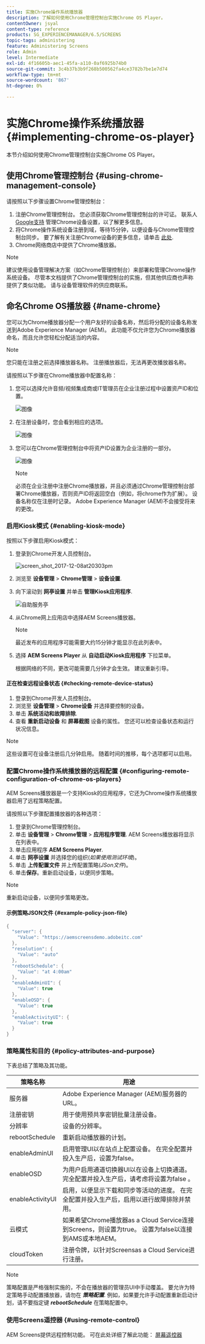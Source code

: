 ```yaml
---
title: 实施Chrome操作系统播放器
description: 了解如何使用Chrome管理控制台实施Chrome OS Player。
contentOwner: jsyal
content-type: reference
products: SG_EXPERIENCEMANAGER/6.5/SCREENS
topic-tags: administering
feature: Administering Screens
role: Admin
level: Intermediate
exl-id: 4f16605b-aec1-45fa-a110-0af6925b74b0
source-git-commit: 3c4b37b3b9f268b500562fa4ce3782b7be1e7d74
workflow-type: tm+mt
source-wordcount: '867'
ht-degree: 0%

---
```


# 实施Chrome操作系统播放器  {#implementing-chrome-os-player}

本节介绍如何使用Chrome管理控制台实施Chrome OS Player。

## 使用Chrome管理控制台 {#using-chrome-management-console}

请按照以下步骤设置Chrome管理控制台：

1. 注册Chrome管理控制台。 您必须获取Chrome管理控制台的许可证。 联系人 [Google支持](https://support.google.com/chrome/a/answer/1375678?hl=en&amp;ref_topic=2935995) 管理Chrome设备设置，以了解更多信息。
1. 将Chrome操作系统设备注册到域，等待15分钟，以便设备与Chrome管理控制台同步。 要了解有关注册Chrome设备的更多信息，请单击 [此处](https://support.google.com/chrome/a/answer/1360534?hl=en).
1. Chrome网络商店中提供了Chrome播放器。

>[!NOTE]
>
>建议使用设备管理解决方案（如Chrome管理控制台）来部署和管理Chrome操作系统设备。 尽管本文档提供了Chrome管理控制台的实施，但其他供应商也声称提供了类似功能。 请与设备管理软件的供应商联系。

## 命名Chrome OS播放器 {#name-chrome}

您可以为Chrome播放器分配一个用户友好的设备名称，然后将分配的设备名称发送到Adobe Experience Manager (AEM)。 此功能不仅允许您为Chrome播放器命名，而且允许您轻松分配适当的内容。

>[!NOTE]
>您只能在注册之前选择播放器名称。 注册播放器后，无法再更改播放器名称。

请按照以下步骤在Chrome播放器中配置名称：

1. 您可以选择允许音频/视频集成商或IT管理员在企业注册过程中设置资产ID和位置。

   ![图像](/help/user-guide/assets/chrome-device/chrome1.png)

1. 在注册设备时，您会看到相应的选项。

   ![图像](/help/user-guide/assets/chrome-device/chrome2.jpg)

1. 您可以在Chrome管理控制台中将资产ID设置为企业注册的一部分。

   ![图像](/help/user-guide/assets/chrome-device/chrome3.png)

   >[!NOTE]
   >必须在企业注册中注册Chrome播放器，并且必须通过Chrome管理控制台部署Chrome播放器，否则资产ID将返回空白（例如，将chrome作为扩展）。 设备名称仅在注册时记录。 Adobe Experience Manager (AEM)不会接受将来的更改。

### 启用Kiosk模式 {#enabling-kiosk-mode}

按照以下步骤启用Kiosk模式：

1. 登录到Chrome开发人员控制台。

   ![screen_shot_2017-12-08at20303pm](assets/screen_shot_2017-12-08at20303pm.png)

1. 浏览至 **设备管理** > **Chrome管理** > **设备设置**.
1. 向下滚动到 **网亭设置** 并单击 **管理Kiosk应用程序**.

   ![自助服务亭](assets/kiosk.png)

1. 从Chrome网上应用店中选择AEM Screens播放器。

   >[!NOTE]
   >
   >最近发布的应用程序可能需要大约15分钟才能显示在此列表中。

1. 选择 **AEM Screens Player** 从 **自动启动Kiosk应用程序** 下拉菜单。

   根据网络的不同，更改可能需要几分钟才会生效。 建议重新引导。

#### 正在检查远程设备状态 {#checking-remote-device-status}

1. 登录到Chrome开发人员控制台。
1. 浏览至 **设备管理** > **Chrome设备** 并选择要控制的设备。
1. 单击 **系统活动和故障排除**.
1. 查看 **重新启动设备** 和 **屏幕截图** 设备的属性。 您还可以检查设备状态和运行状况信息。

>[!NOTE]
>
>这些设置可在设备注册后几分钟启用。 随着时间的推移，每个选项都可以启用。

### 配置Chrome操作系统播放器的远程配置 {#configuring-remote-configuration-of-chrome-os-players}

AEM Screens播放器是一个支持Kiosk的应用程序，它还为Chrome操作系统播放器启用了远程策略配置。

请按照以下步骤配置播放器的各种选项：

1. 登录到Chrome管理控制台。
1. 单击 **设备管理** > **Chrome管理** > **应用程序管理**. AEM Screens播放器将显示在列表中。
1. 单击应用程序 **AEM Screens Player**.
1. 单击 **网亭设置** 并选择您的组织(*如果使用测试环境*)。
1. 单击 **上传配置文件** 并上传配置策略(*JSon文件*)。
1. 单击&#x200B;**保存**。重新启动设备，以便同步策略。

>[!NOTE]
>
>重新启动设备，以便同步策略更改。

#### 示例策略JSON文件 {#example-policy-json-file}

```java
{
  "server": {
    "Value": "https://aemscreensdemo.adobeitc.com"
  },
  "resolution": {
    "Value": "auto"
  },
  "rebootSchedule": {
    "Value": "at 4:00am"
  },
  "enableAdminUI": {
    "Value": true
  },
  "enableOSD": {
    "Value": true
  },
  "enableActivityUI": {
    "Value": true
  }
}
```

### 策略属性和目的 {#policy-attributes-and-purpose}

下表总结了策略及其功能。

| **策略名称** | **用途** |
|---|---|
| 服务器 | Adobe Experience Manager (AEM)服务器的URL。 |
| 注册密钥 | 用于使用预共享密钥批量注册设备。 |
| 分辨率 | 设备的分辨率。 |
| rebootSchedule | 重新启动播放器的计划。 |
| enableAdminUI | 启用管理UI以在站点上配置设备。 在完全配置并投入生产后，设置为false。 |
| enableOSD | 为用户启用通道切换器UI以在设备上切换通道。 完全配置并投入生产后，请考虑将设置为false 。 |
| enableActivityUI | 启用，以便显示下载和同步等活动的进度。 在完全配置并投入生产后，启用以进行故障排除并禁用。 |
| 云模式 | 如果希望Chrome播放器as a Cloud Service连接到Screens，则设置为true。 设置为false以连接到AMS或本地AEM。 |
| cloudToken | 注册令牌，以针对Screensas a Cloud Service进行注册。 |

>[!NOTE]
>
>策略配置是严格强制实施的，不会在播放器的管理员UI中手动覆盖。 要允许为特定策略手动配置播放器，请勿在 ***策略配置***. 例如，如果要允许手动配置重新启动计划，请不要指定键 ***rebootSchedule*** 在策略配置中。

### 使用Screens遥控器 {#using-remote-control}

AEM Screens提供远程控制功能。 可在此处详细了解此功能： [屏幕遥控器](implementing-remote-control.md)
